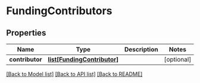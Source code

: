 # FundingContributors

## Properties
Name | Type | Description | Notes
------------ | ------------- | ------------- | -------------
**contributor** | [**list[FundingContributor]**](FundingContributor.md) |  | [optional] 

[[Back to Model list]](../README.md#documentation-for-models) [[Back to API list]](../README.md#documentation-for-api-endpoints) [[Back to README]](../README.md)


